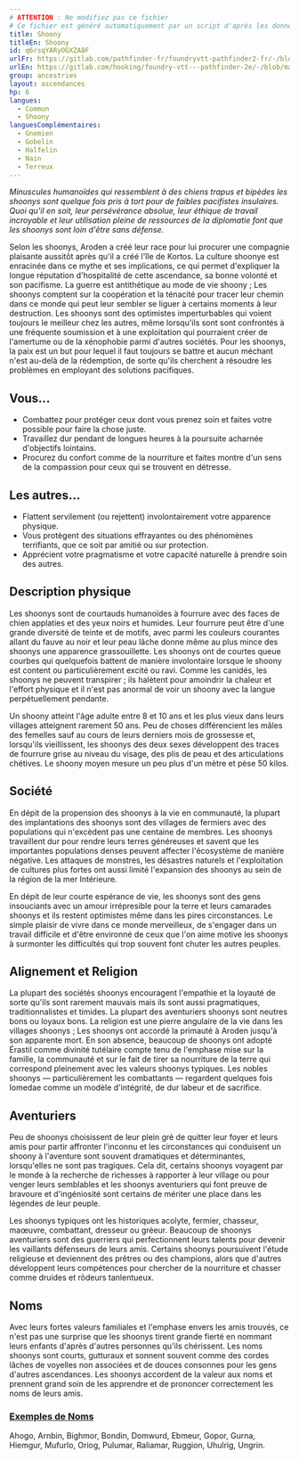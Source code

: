 ```yaml
---
# ATTENTION : Ne modifiez pas ce fichier
# Ce fichier est généré automatiquement par un script d'après les données du module Foundry VTT officiel et de sa traduction
title: Shoony
titleEn: Shoony
id: q6rsqYARyOGXZA8F
urlFr: https://gitlab.com/pathfinder-fr/foundryvtt-pathfinder2-fr/-/blob/master/data/ancestries/q6rsqYARyOGXZA8F.htm
urlEn: https://gitlab.com/hooking/foundry-vtt---pathfinder-2e/-/blob/master/packs/data/ancestries.db/shoony.json
group: ancestries
layout: ascendances
hp: 6
langues:
  - Commun
  - Shoony
languesComplémentaires:
  - Gnomien
  - Gobelin
  - Halfelin
  - Nain
  - Terreux
---
```

*Minuscules humanoïdes qui ressemblent à des chiens trapus et bipèdes les shoonys sont quelque fois pris à tort pour de faibles pacifistes insulaires. Quoi qu'il en soit, leur persévérance absolue, leur éthique de travail incroyable et leur utilisation pleine de ressources de la diplomatie font que les shoonys sont loin d'être sans défense.*

Selon les shoonys, Aroden a créé leur race pour lui procurer une compagnie plaisante aussitôt après qu'il a créé l'île de Kortos. La culture shoonye est enracinée dans ce mythe et ses implications, ce qui permet d'expliquer la longue réputation d'hospitalité de cette ascendance, sa bonne volonté et son pacifisme. La guerre est antithétique au mode de vie shoony ; Les shoonys comptent sur la coopération et la ténacité pour tracer leur chemin dans ce monde qui peut leur sembler se liguer à certains moments à leur destruction. Les shoonys sont des optimistes imperturbables qui voient toujours le meilleur chez les autres, même lorsqu'ils sont sont confrontés à une fréquente soumission et à une exploitation qui pourraient créer de l'amertume ou de la xénophobie parmi d'autres sociétés. Pour les shoonys, la paix est un but pour lequel il faut toujours se battre et aucun méchant n'est au-delà de la rédemption, de sorte qu'ils cherchent à résoudre les problèmes en employant des solutions pacifiques.

## Vous...

- Combattez pour protéger ceux dont vous prenez soin et faites votre possible pour faire la chose juste.
- Travaillez dur pendant de longues heures à la poursuite acharnée d'objectifs lointains.
- Procurez du confort comme de la nourriture et faites montre d'un sens de la compassion pour ceux qui se trouvent en détresse.

## Les autres...

- Flattent servilement (ou rejettent) involontairement votre apparence physique.
- Vous protègent des situations effrayantes ou des phénomènes terrifiants, que ce soit par amitié ou sur protection.
- Apprécient votre pragmatisme et votre capacité naturelle à prendre soin des autres.

## Description physique

Les shoonys sont de courtauds humanoïdes à fourrure avec des faces de chien applaties et des yeux noirs et humides. Leur fourrure peut être d'une grande diversité de teinte et de motifs, avec parmi les couleurs courantes allant du fauve au noir et leur peau lâche donne même au plus mince des shoonys une apparence grassouillette. Les shoonys ont de courtes queue courbes qui quelquefois battent de manière involontaire lorsque le shoony est content ou particulièrement excité ou ravi. Comme les canidés, les shoonys ne peuvent transpirer ; ils halètent pour amoindrir la chaleur et l'effort physique et il n'est pas anormal de voir un shoony avec la langue perpétuellement pendante.

Un shoony atteint l'âge adulte entre 8 et 10 ans et les plus vieux dans leurs villages atteignent rarement 50 ans. Peu de choses différencient les mâles des femelles sauf au cours de leurs derniers mois de grossesse et, lorsqu'ils vieillissent, les shoonys des deux sexes développent des traces de fourrure grise au niveau du visage, des plis de peau et des articulations chétives. Le shoony moyen mesure un peu plus d'un mètre et pèse 50 kilos.

## Société

En dépit de la propension des shoonys à la vie en communauté, la plupart des implantations des shoonys sont des villages de fermiers avec des populations qui n'excèdent pas une centaine de membres. Les shoonys travaillent dur pour rendre leurs terres généreuses et savent que les importantes populations denses peuvent affecter l'écosystème de manière négative. Les attaques de monstres, les désastres naturels et l'exploitation de cultures plus fortes ont aussi limité l'expansion des shoonys au sein de la région de la mer Intérieure.

En dépit de leur courte espérance de vie, les shoonys sont des gens insouciants avec un amour irrépresible pour la terre et leurs camarades shoonys et ils restent optimistes même dans les pires circonstances. Le simple plaisir de vivre dans ce monde merveilleux, de s'engager dans un travail difficile et d'être environné de ceux que l'on aime motive les shoonys à surmonter les difficultés qui trop souvent font chuter les autres peuples.

## Alignement et Religion

La plupart des sociétés shoonys encouragent l'empathie et la loyauté de sorte qu'ils sont rarement mauvais mais ils sont aussi pragmatiques, traditionnalistes et timides. La plupart des aventuriers shoonys sont neutres bons ou loyaux bons. La religion est une pierre angulaire de la vie dans les villages shoonys ; Les shoonys ont accordé la primauté à Aroden jusqu'à son apparente mort. En son absence, beaucoup de shoonys ont adopté Érastil comme divinité tutélaire compte tenu de l'emphase mise sur la famille, la communauté et sur le fait de tirer sa nourriture de la terre qui correspond pleinement avec les valeurs shoonys typiques. Les nobles shoonys — particulièrement les combattants — regardent quelques fois Iomedae comme un modèle d'intégrité, de dur labeur et de sacrifice.

## Aventuriers

Peu de shoonys choisissent de leur plein gré de quitter leur foyer et leurs amis pour partir affronter l'inconnu et les circonstances qui conduisent un shoony à l'aventure sont souvent dramatiques et déterminantes, lorsqu'elles ne sont pas tragiques. Cela dit, certains shoonys voyagent par le monde à la recherche de richesses à rapporter à leur village ou pour venger leurs semblables et les shoonys aventuriers qui font preuve de bravoure et d'ingéniosité sont certains de mériter une place dans les légendes de leur peuple.

Les shoonys typiques ont les historiques acolyte, fermier, chasseur, maœuvre, combattant, dresseur ou gréeur. Beaucoup de shoonys aventuriers sont des guerriers qui perfectionnent leurs talents pour devenir les vaillants défenseurs de leurs amis. Certains shoonys poursuivent l'étude religieuse et deviennent des prêtres ou des champions, alors que d'autres développent leurs compétences pour chercher de la nourriture et chasser comme druides et rôdeurs tanlentueux.

## Noms

Avec leurs fortes valeurs familiales et l'emphase envers les amis trouvés, ce n'est pas une surprise que les shoonys tirent grande fierté en nommant leurs enfants d'après d'autres personnes qu'ils chérissent. Les noms shoonys sont courts, gutturaux et sonnent souvent comme des cordes lâches de voyelles non associées et de douces consonnes pour les gens d'autres ascendances. Les shoonys accordent de la valeur aux noms et prennent grand soin de les apprendre et de prononcer correctement les noms de leurs amis.

### <span style="text-decoration: underline;">Exemples de Noms

Ahogo, Arnbin, Bighmor, Bondin, Domwurd, Ebmeur, Gopor, Gurna, Hiemgur, Mufurlo, Oriog, Pulumar, Raliamar, Ruggion, Uhulrig, Ungrin.

